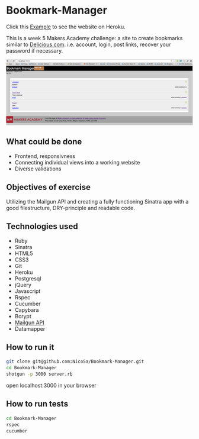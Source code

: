 
Bookmark-Manager
===
Click this [Example] to see the website on Heroku.

This is a week 5 Makers Academy challenge: a site to create bookmarks similar to [Delicious.com]. i.e. account, login, post links, recover your password if necessary.

![](public/Bookmark.png)

What could be done
----
- Frontend, responsivness
- Connecting individual views into a working website
- Diverse validations

Objectives of exercise
----
Utilizing the Mailgun API and creating a fully functioning Sinatra app with a good filestructure, DRY-principle and readable code.

Technologies used
----
- Ruby
- Sinatra
- HTML5
- CSS3
- Git
- Heroku
- Postgresql
- jQuery
- Javascript
- Rspec
- Cucumber
- Capybara
- Bcrypt
- [Mailgun API]
- Datamapper

How to run it
----
```sh
git clone git@github.com:NicoSa/Bookmark-Manager.git
cd Bookmark-Manager
shotgun -p 3000 server.rb
```
open localhost:3000 in your browser

How to run tests
----
```sh
cd Bookmark-Manager
rspec
cucumber
```
[Mailgun API]:http://documentation.mailgun.com/quickstart.html
[Chitter]:https://github.com/NicoSa/Chitter
[Delicious.com]:https://delicious.com/
[Example]:http://limitless-scrubland-6059.herokuapp.com/
